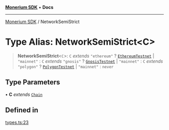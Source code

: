 [**Monerium SDK**](../README.md) • **Docs**

***

[Monerium SDK](../README.md) / NetworkSemiStrict

# Type Alias: NetworkSemiStrict\<C\>

> **NetworkSemiStrict**\<`C`\>: `C` *extends* `"ethereum"` ? [`EthereumTestnet`](EthereumTestnet.md) \| `"mainnet"` : `C` *extends* `"gnosis"` ? [`GnosisTestnet`](GnosisTestnet.md) \| `"mainnet"` : `C` *extends* `"polygon"` ? [`PolygonTestnet`](PolygonTestnet.md) \| `"mainnet"` : `never`

## Type Parameters

• **C** *extends* [`Chain`](Chain.md)

## Defined in

[types.ts:23](https://github.com/monerium/js-monorepo/blob/f9c4f6d23632080dc2f66fc1ef03cdb9951e75af/packages/sdk/src/types.ts#L23)
